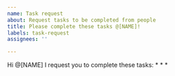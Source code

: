 ```yaml
---
name: Task request
about: Request tasks to be completed from people
title: Please complete these tasks @[NAME]!
labels: task-request
assignees: ''

---
```


Hi @[NAME]
I request you to complete these tasks:
*
*
*
